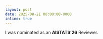 ```yaml
---
layout: post
date: 2025-08-21 00:00:00-0000
inline: true
---
```


I was nominated as an **AISTATS’26** Reviewer.
